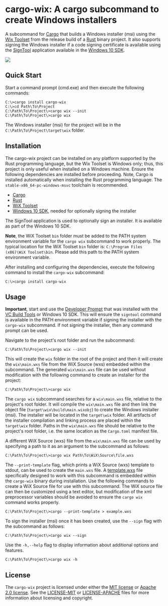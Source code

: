 # cargo-wix: A cargo subcommand to create Windows installers

A subcommand for [Cargo](http://doc.crates.io/) that builds a Windows installer (msi) using the [Wix Toolset](http://wixtoolset.org/) from the release build of a [Rust](https://www.rust-lang.org) binary project. It also supports signing the Windows installer if a code signing certificate is available using the [SignTool](https://msdn.microsoft.com/en-us/library/windows/desktop/aa387764(v=vs.85).aspx) application available in the [Windows 10 SDK](https://developer.microsoft.com/en-us/windows/downloads/windows-10-sdk).

[![](http://meritbadge.herokuapp.com/cargo-wix)](https://crates.io/crates/cargo-wix)

## Quick Start

Start a command prompt (cmd.exe) and then execute the following commands:

```dos
C:\>cargo install cargo-wix
C:\>cd Path\To\Project
C:\Path\To\Project\>cargo wix --init
C:\Path\To\Project\>cargo wix
```

The Windows installer (msi) for the project will be in the `C:\Path\To\Project\target\wix` folder.

## Installation

The cargo-wix project can be installed on any platform supported by the Rust programming language, but the Wix Toolset is Windows only; thus, this project is only useful when installed on a Windows machine. Ensure the following dependencies are installed before proceeding. Note, Cargo is installed automatically when installing the Rust programming language. The `stable-x86_64-pc-windows-msvc` toolchain is recommended.

- [Cargo](http://doc.crates.io)
- [Rust](https://www.rust-lang.org)
- [WiX Toolset](http://wixtoolset.org)
- [Windows 10 SDK](https://developer.microsoft.com/en-us/windows/downloads/windows-10-sdk), needed for optionally signing the installer

The SignTool application is used to optionally sign an installer. It is available as part of the Windows 10 SDK.

__Note__, the WiX Toolset `bin` folder must be added to the PATH system environment variable for the `cargo wix` subcommand to work properly. The typical location for the WiX Toolset `bin` folder is: `C:\Program Files (x86)\WiX Toolset\bin`. Please add this path to the PATH system environment variable.

After installing and configuring the dependencies, execute the following command to install the `cargo-wix` subcommand:

```dos
C:\>cargo install cargo-wix
```

## Usage

__Important__, start and use the [Developer Prompt](https://msdn.microsoft.com/en-us/library/f35ctcxw.aspx) that was installed with the [VC Build Tools](http://landinghub.visualstudio.com/visual-cpp-build-tools) or Windows 10 SDK. This will ensure the `signtool` command is available in the PATH environment variable if signing the installer with the `cargo-wix` subcommand. If not signing the installer, then any command prompt can be used. 

Navigate to the project's root folder and run the subcommand:

```dos
C:\Path\To\Project\>cargo wix --init
```

This will create the `wix` folder in the root of the project and then it will create the `wix\main.wxs` file from the WiX Source (wxs) embedded within the subcommand. The generated `wix\main.wxs` file can be used without modification with the following command to create an installer for the project:

```dos
C:\Path\To\Project\>cargo wix
```

The `cargo wix` subcommand searches for a `wix\main.wxs` file, relative to the project's root folder. It will compile the `wix\main.wxs` file and then link the object file (`target\wix\build\main.wixobj`) to create the Windows installer (msi). The installer will be located in the `target\wix` folder. All artifacts of the installer compilation and linking process are placed within the `target\wix` folder. Paths in the `wix\main.wxs` file should be relative to the project's root folder, i.e. the same location as the `Cargo.toml` manifest file. 

A different WiX Source (wxs) file from the `wix\main.wxs` file can be used by specifying a path to it as an argument to the subcommand as follows:

```dos
C:\Path\To\Project\>cargo wix Path\To\WiX\Source\file.wxs
```

The `--print-template` flag, which prints a WiX Source (wxs) template to stdout, can be used to create the `main.wxs` file. A [template.wxs](https://github.com/volks73/cargo-wix/blob/master/src/template.wxs) file specifically designed to work with this subcommand is embedded within the `cargo-wix` binary during installation. Use the following commands to create a WiX Source file for use with this subcommand. The WiX source file can then be customized using a text editor, but modification of the xml preprocessor variables should be avoided to ensure the `cargo wix` command works properly.

```dos
C:\Path\To\Project\>cargo --print-template > example.wxs
```

To sign the installer (msi) once it has been created, use the `--sign` flag with the subcommand as follows:

```dos
C:\Path\To\Project\>cargo wix --sign
```

Use the `-h,--help` flag to display information about additional options and features.

```dos
C:\Path\To\Project\>cargo wix -h
```

## License

The `cargo-wix` project is licensed under either the [MIT license](https://opensource.org/licenses/MIT) or [Apache 2.0 license](http://www.apache.org/licenses/LICENSE-2.0). See the [LICENSE-MIT](https://github.com/volks73/cargo-wix/blob/master/LICENSE-MIT) or [LICENSE-APACHE](https://github.com/volks73/cargo-wix/blob/master/LICENSE-APACHE) files for more information about licensing and copyright.


